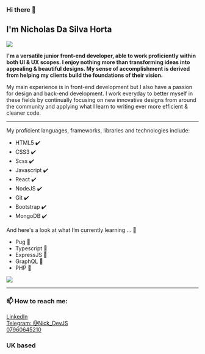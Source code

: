 ### Hi there 👋

<!--
**NicholasHorta/nicholashorta** is a ✨ _special_ ✨ repository because its `README.md` (this file) appears on your GitHub profile.
-->

<h2>I'm Nicholas Da Silva Horta</h2>

<img src="https://cdn2.scratch.mit.edu/get_image/user/16407630_90x90.png">

<strong>I'm a versatile junior front-end developer, able to work proficiently within both UI & UX scopes. I enjoy nothing more than transforming ideas into appealing & beautiful designs. My sense of accomplishment is derived from helping my clients build the foundations of their vision.</strong>

<p >My main experience is in front-end development but I also have a passion for design and back-end development. I work everyday to better myself in these fields by continually focusing on new innovative designs from around the community and applying what I learn to writing ever more efficient & cleaner code.</p> 
<hr/>
<p>My proficient languages, frameworks, libraries and technologies include: </p>
<ul>
  <li>HTML5 ✔️</li>
  <li>CSS3 ✔️</li>
  <li>Scss ✔️</li>
  <li>Javascript ✔️</li>
  <li>React ✔️</li>
  <li>NodeJS ✔️</li>
  <li>Git ✔️</li>
  <li>Bootstrap ✔️</li>
  <li>MongoDB ✔️</li>
</ul>

<p> And here's a look at what I’m currently learning ... 🌱 </p>

<ul>
  <li>Pug 🐤</li>
  <li>Typescript 🐤</li>
  <li>ExpressJS 🐤</li>
  <li>GraphQL 🐤</li>
  <li>PHP 🐤</li>
</ul>

<img src="https://24.media.tumblr.com/99a597a143970fab590e77c3570867cf/tumblr_mgzp1hHa391qf2fu4o1_500.gif">

<hr/>

<h3> 📫 How to reach me: </h3>
<a href="https://www.linkedin.com/in/nick-da-silva-horta/">LinkedIn</a>
<br/>
<a href="#">Telegram: @Nick_DevJS</a>
<br/>
<a href="#">07960645210</a>
<br/>
<h3>UK based</h3>

